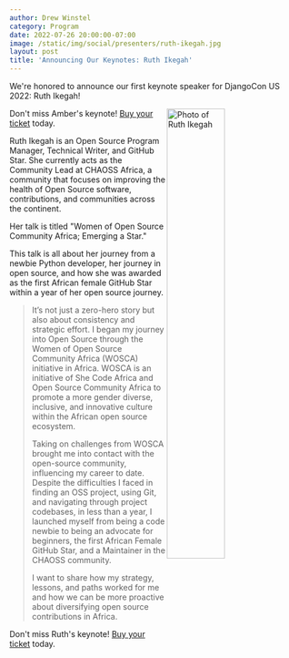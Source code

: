 ```yaml
---
author: Drew Winstel
category: Program
date: 2022-07-26 20:00:00-07:00
image: /static/img/social/presenters/ruth-ikegah.jpg
layout: post
title: 'Announcing Our Keynotes: Ruth Ikegah'
---
```


We're honored to announce our first keynote speaker for DjangoCon US 2022: Ruth Ikegah!

<img src="/static/img/presenters/ruth-ikegah.jpg" alt="Photo of Ruth Ikegah" style="width:45%; display:block; float:right;" />



Don't miss Amber's keynote! [Buy your ticket]({{site.ticket_link}}) today.

Ruth Ikegah is an Open Source Program Manager, Technical Writer, and GitHub Star. She currently acts as the Community Lead at CHAOSS Africa, a community that focuses on improving the health of Open Source software, contributions, and communities across the continent.

Her talk is titled "Women of Open Source Community Africa; Emerging a Star."

This talk is all about her journey from a newbie Python developer, her journey in open source, and how she was awarded as the first African female GitHub Star within a year of her open source journey.

<blockquote>
It’s not just a zero-hero story but also about consistency and strategic effort. I began my journey into Open Source through the Women of Open Source Community Africa (WOSCA) initiative in Africa. WOSCA is an initiative of She Code Africa and Open Source Community Africa to promote a more gender diverse, inclusive, and innovative culture within the African open source ecosystem.

Taking on challenges from WOSCA brought me into contact with the open-source community, influencing my career to date. Despite the difficulties I faced in finding an OSS project, using Git, and navigating through project codebases, in less than a year, I launched myself from being a code newbie to being an advocate for beginners, the first African Female GitHub Star, and a Maintainer in the CHAOSS community.

I want to share how my strategy, lessons, and paths worked for me and how we can be more proactive about diversifying open source contributions in Africa.
</blockquote>

Don't miss Ruth's keynote! [Buy your ticket]({{site.ticket_link}}) today.
